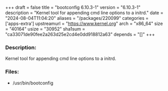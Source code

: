 +++
draft = false
title = "bootconfig 6.10.3-1"
version = "6.10.3-1"
description = "Kernel tool for appending cmd line options to a initrd."
date = "2024-08-04T11:04:20"
aliases = "/packages/220099"
categories = ['apps-extra']
upstreamurl = "https://www.kernel.org"
arch = "x86_64"
size = "40164"
usize = "30952"
sha1sum = "ca33071de90fee2a263d25e2cd4e0dd918812a63"
depends = "[]"
+++
### Description: 
Kernel tool for appending cmd line options to a initrd.

### Files: 
* /usr/bin/bootconfig

